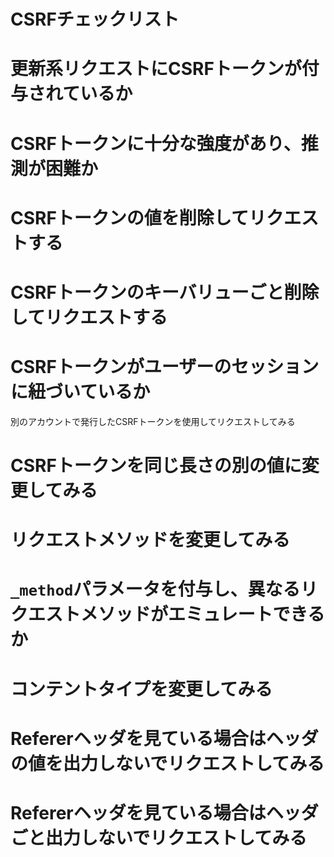 # CSRFチェックリスト

# 更新系リクエストにCSRFトークンが付与されているか

# CSRFトークンに十分な強度があり、推測が困難か

# CSRFトークンの値を削除してリクエストする

# CSRFトークンのキーバリューごと削除してリクエストする

# CSRFトークンがユーザーのセッションに紐づいているか

別のアカウントで発行したCSRFトークンを使用してリクエストしてみる

# CSRFトークンを同じ長さの別の値に変更してみる

# リクエストメソッドを変更してみる

# `_method`パラメータを付与し、異なるリクエストメソッドがエミュレートできるか

# コンテントタイプを変更してみる

# Refererヘッダを見ている場合はヘッダの値を出力しないでリクエストしてみる

# Refererヘッダを見ている場合はヘッダごと出力しないでリクエストしてみる

